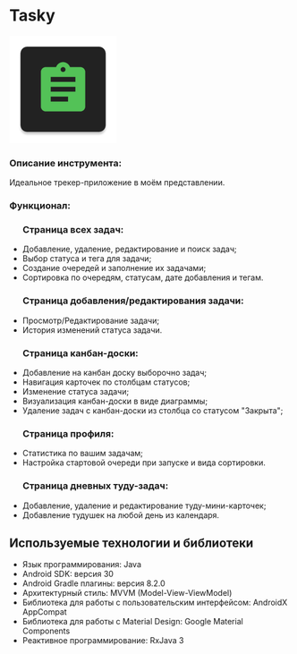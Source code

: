 # Tasky

![Логотип приложения](logo.png)

<h3>Описание инструмента:</h3>
<p>Идеальное трекер-приложение в моём представлении.</p>

<h3>Функционал:</h3>
<ul>
<h3>Страница всех задач:</h3>
<li>Добавление, удаление, редактирование и поиск задач;</li>
<li>Выбор статуса и тега для задачи;</li>
<li>Создание очередей и заполнение их задачами;</li>
<li>Сортировка по очередям, статусам, дате добавления и тегам.</li>

<h3>Страница добавления/редактирования задачи:</h3>
<li>Просмотр/Редактирование задачи;</li>
<li>История изменений статуса задачи.</li>

<h3>Страница канбан-доски:</h3>
<li>Добавление на канбан доску выборочно задач;</li>
<li>Навигация карточек по столбцам статусов;</li>
<li>Изменение статуса задачи;</li>
<li>Визуализация канбан-доски в виде диаграммы;</li>
<li>Удаление задач с канбан-доски из столбца со статусом "Закрыта";</li>

<h3>Страница профиля:</h3>
<li>Статистика по вашим задачам;</li>
<li>Настройка стартовой очереди при запуске и вида сортировки.</li>
  
<h3>Страница дневных туду-задач:</h3>
<li>Добавление, удаление и редактирование туду-мини-карточек;</li>
<li>Добавление тудушек на любой день из календаря.</li>

</ul>

## Используемые технологии и библиотеки
- Язык программирования: Java
- Android SDK: версия 30
- Android Gradle плагины: версия 8.2.0
- Архитектурный стиль: MVVM (Model-View-ViewModel)
- Библиотека для работы с пользовательским интерфейсом: AndroidX AppCompat
- Библиотека для работы с Material Design: Google Material Components
- Реактивное программирование: RxJava 3
